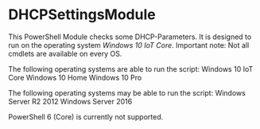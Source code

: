# DHCPSettingsModule

This PowerShell Module checks some DHCP-Parameters.
It is designed to run on the operating system *Windows 10 IoT Core*. Important note: Not all cmdlets are available on every OS.

The following operating systems are able to run the script:
Windows 10 IoT Core
Windows 10 Home
Windows 10 Pro

The following operating systems may be able to run the script:
Windows Server R2 2012
Windows Server 2016

PowerShell 6 (Core) is currently not supported.
